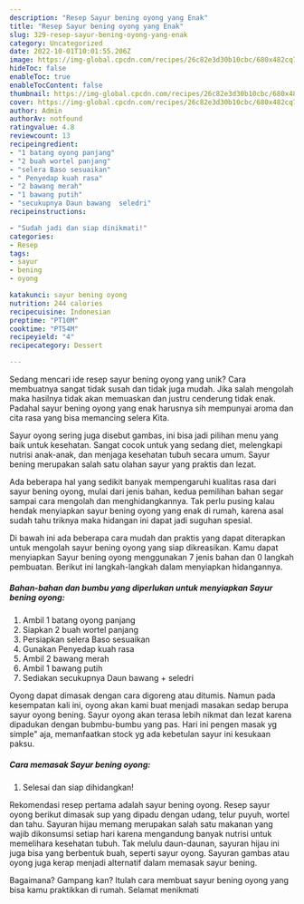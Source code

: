 ```yaml
---
description: "Resep Sayur bening oyong yang Enak"
title: "Resep Sayur bening oyong yang Enak"
slug: 329-resep-sayur-bening-oyong-yang-enak
category: Uncategorized
date: 2022-10-01T10:01:55.206Z
image: https://img-global.cpcdn.com/recipes/26c82e3d30b10cbc/680x482cq70/sayur-bening-oyong-foto-resep-utama.jpg
hideToc: false
enableToc: true
enableTocContent: false
thumbnail: https://img-global.cpcdn.com/recipes/26c82e3d30b10cbc/680x482cq70/sayur-bening-oyong-foto-resep-utama.jpg
cover: https://img-global.cpcdn.com/recipes/26c82e3d30b10cbc/680x482cq70/sayur-bening-oyong-foto-resep-utama.jpg
author: Admin
authorAv: notfound
ratingvalue: 4.8
reviewcount: 13
recipeingredient:
- "1 batang oyong panjang"
- "2 buah wortel panjang"
- "selera Baso sesuaikan"
- " Penyedap kuah rasa"
- "2 bawang merah"
- "1 bawang putih"
- "secukupnya Daun bawang  seledri"
recipeinstructions:

- "Sudah jadi dan siap dinikmati!"
categories:
- Resep
tags:
- sayur
- bening
- oyong

katakunci: sayur bening oyong 
nutrition: 244 calories
recipecuisine: Indonesian
preptime: "PT10M"
cooktime: "PT54M"
recipeyield: "4"
recipecategory: Dessert

---
```





Sedang mencari ide resep sayur bening oyong yang unik? Cara membuatnya sangat tidak susah dan tidak juga mudah. Jika salah mengolah maka hasilnya tidak akan memuaskan dan justru cenderung tidak enak. Padahal sayur bening oyong yang enak harusnya sih mempunyai aroma dan cita rasa yang bisa memancing selera Kita.





Sayur oyong sering juga disebut gambas, ini bisa jadi pilihan menu yang baik untuk kesehatan. Sangat cocok untuk yang sedang diet, melengkapi nutrisi anak-anak, dan menjaga kesehatan tubuh secara umum. Sayur bening merupakan salah satu olahan sayur yang praktis dan lezat.

Ada beberapa hal yang sedikit banyak mempengaruhi kualitas rasa dari sayur bening oyong, mulai dari jenis bahan, kedua pemilihan bahan segar sampai cara mengolah dan menghidangkannya. Tak perlu pusing kalau hendak menyiapkan sayur bening oyong yang enak di rumah, karena asal sudah tahu triknya maka hidangan ini dapat jadi suguhan spesial.






Di bawah ini ada beberapa cara mudah dan praktis yang dapat diterapkan untuk mengolah sayur bening oyong yang siap dikreasikan. Kamu dapat menyiapkan Sayur bening oyong menggunakan 7 jenis bahan dan 0 langkah pembuatan. Berikut ini langkah-langkah dalam menyiapkan hidangannya.

<!--inarticleads1-->

##### Bahan-bahan dan bumbu yang diperlukan untuk menyiapkan Sayur bening oyong:

1. Ambil 1 batang oyong panjang
1. Siapkan 2 buah wortel panjang
1. Persiapkan selera Baso sesuaikan
1. Gunakan  Penyedap kuah rasa
1. Ambil 2 bawang merah
1. Ambil 1 bawang putih
1. Sediakan secukupnya Daun bawang + seledri


Oyong dapat dimasak dengan cara digoreng atau ditumis. Namun pada kesempatan kali ini, oyong akan kami buat menjadi masakan sedap berupa sayur oyong bening. Sayur oyong akan terasa lebih nikmat dan lezat karena dipadukan dengan bubmbu-bumbu yang pas. Hari ini pengen masak yg simple&#34; aja, memanfaatkan stock yg ada kebetulan sayur ini kesukaan paksu. 

<!--inarticleads2-->

##### Cara memasak Sayur bening oyong:


1. Selesai dan siap dihidangkan!

Rekomendasi resep pertama adalah sayur bening oyong. Resep sayur oyong berikut dimasak sup yang dipadu dengan udang, telur puyuh, wortel dan tahu. Sayuran hijau memang merupakan salah satu makanan yang wajib dikonsumsi setiap hari karena mengandung banyak nutrisi untuk memelihara kesehatan tubuh. Tak melulu daun-daunan, sayuran hijau ini juga bisa yang berbentuk buah, seperti sayur oyong. Sayuran gambas atau oyong juga kerap menjadi alternatif dalam memasak sayur bening. 

Bagaimana? Gampang kan? Itulah cara membuat sayur bening oyong yang bisa kamu praktikkan di rumah. Selamat menikmati
